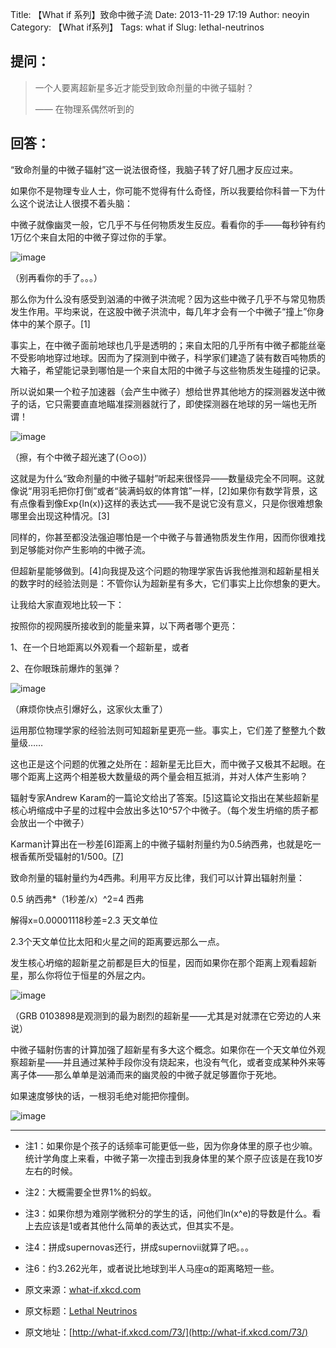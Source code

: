 Title: 【What if 系列】致命中微子流
Date: 2013-11-29 17:19
Author: neoyin
Category: 【What if系列】
Tags: what if
Slug: lethal-neutrinos

提问：
-----

> 一个人要离超新星多近才能受到致命剂量的中微子辐射？
>
> —— 在物理系偶然听到的

回答：
-----

“致命剂量的中微子辐射”这一说法很奇怪，我脑子转了好几圈才反应过来。

如果你不是物理专业人士，你可能不觉得有什么奇怪，所以我要给你科普一下为什么这个说法让人很摸不着头脑：

中微子就像幽灵一般，它几乎不与任何物质发生反应。看看你的手——每秒钟有约1万亿个来自太阳的中微子穿过你的手掌。

<!--more-->

![image](http://c.hiphotos.bdimg.com/album/s%3D550%3Bq%3D90%3Bc%3Dxiangce%2C100%2C100/sign=52e9d2218418367aa9897fd81e48fae9/f9198618367adab4a855044b89d4b31c8701e435.jpg?referer=c42f73d63f6d55fb9cd1421644eb&x=.jpg)

（别再看你的手了。。。）

那么你为什么没有感受到汹涌的中微子洪流呢？因为这些中微子几乎不与常见物质发生作用。平均来说，在这股中微子洪流中，每几年才会有一个中微子“撞上”你身体中的某个原子。[1]

事实上，在中微子面前地球也几乎是透明的；来自太阳的几乎所有中微子都能丝毫不受影响地穿过地球。因而为了探测到中微子，科学家们建造了装有数百吨物质的大箱子，希望能记录到哪怕是一个来自太阳的中微子与这些物质发生碰撞的记录。

所以说如果一个粒子加速器（会产生中微子）想给世界其他地方的探测器发送中微子的话，它只需要直直地瞄准探测器就行了，即使探测器在地球的另一端也无所谓！

![image](http://g.hiphotos.bdimg.com/album/s%3D550%3Bq%3D90%3Bc%3Dxiangce%2C100%2C100/sign=fca72f3079f40ad111e4c7e6671760e2/03087bf40ad162d9040f7a1413dfa9ec8b13cdd1.jpg?referer=faefaa7ce9f81a4c7f25d8f92bcf&x=.jpg)

（擦，有个中微子超光速了(⊙o⊙)）

这就是为什么“致命剂量的中微子辐射”听起来很怪异——数量级完全不同啊。这就像说“用羽毛把你打倒”或者“装满蚂蚁的体育馆”一样，[2]如果你有数学背景，这有点像看到像Exp{ln(x)}这样的表达式——我不是说它没有意义，只是你很难想象哪里会出现这种情况。[3]

同样的，你甚至都没法强迫哪怕是一个中微子与普通物质发生作用，因而你很难找到足够能对你产生影响的中微子流。

但超新星能够做到。[4]向我提及这个问题的物理学家告诉我他推测和超新星相关的数字时的经验法则是：不管你认为超新星有多大，它们事实上比你想象的更大。

让我给大家直观地比较一下：

按照你的视网膜所接收到的能量来算，以下两者哪个更亮：

1、在一个日地距离以外观看一个超新星，或者

2、在你眼珠前爆炸的氢弹？

![image](http://d.hiphotos.bdimg.com/album/s%3D550%3Bq%3D90%3Bc%3Dxiangce%2C100%2C100/sign=5d7551b19c510fb37c197792e908b9a8/7a899e510fb30f24f91ff30bca95d143ad4b0334.jpg?referer=43a1ac20347adab464c72f736deb&x=.jpg)

（麻烦你快点引爆好么，这家伙太重了）

运用那位物理学家的经验法则可知超新星更亮一些。事实上，它们差了整整九个数量级……

这也正是这个问题的优雅之处所在：超新星无比巨大，而中微子又极其不起眼。在哪个距离上这两个相差极大数量级的两个量会相互抵消，并对人体产生影响？

辐射专家Andrew
Karam的一篇论文给出了答案。[[5]](http://wayback.archive.org/web/20120313045458/http://www.andrewkaram.com/andy/pdf/HPJ.pdf)这篇论文指出在某些超新星核心坍缩成中子星的过程中会放出多达10\^57个中微子。（每个发生坍缩的质子都会放出一个中微子）

Karman计算出在一秒差[6]距离上的中微子辐射剂量约为0.5纳西弗，也就是吃一根香蕉所受辐射的1/500。[[7]](http://xkcd.com/radiation/)

致命剂量的辐射量约为4西弗。利用平方反比律，我们可以计算出辐射剂量：

0.5 纳西弗\*（1秒差/x）\^2=4 西弗

解得x=0.00001118秒差=2.3 天文单位

2.3个天文单位比太阳和火星之间的距离要远那么一点。

发生核心坍缩的超新星之前都是巨大的恒星，因而如果你在那个距离上观看超新星，那么你将位于恒星的外层之内。

![image](http://c.hiphotos.bdimg.com/album/s%3D550%3Bq%3D90%3Bc%3Dxiangce%2C100%2C100/sign=73d3f4c1d52a60595610e11f180f45a6/d8f9d72a6059252df6f6050c369b033b5ab5b9d0.jpg?referer=69ea81972cdda3cc52f38c1007ce&x=.jpg)

（GRB 0103898是观测到的最为剧烈的超新星——尤其是对就漂在它旁边的人来说）

中微子辐射伤害的计算加强了超新星有多大这个概念。如果你在一个天文单位外观察超新星——并且通过某种手段你没有烧起来，也没有气化，或者变成某种外来等离子体——那么单单是汹涌而来的幽灵般的中微子就足够置你于死地。

如果速度够快的话，一根羽毛绝对能把你撞倒。

![image](http://h.hiphotos.bdimg.com/album/s%3D550%3Bq%3D90%3Bc%3Dxiangce%2C100%2C100/sign=f087c41cba99a9013f355b332dae7b46/e824b899a9014c0881b130ad087b02087bf4f434.jpg?referer=947c277ef01fbe094549f72434ea&x=.jpg)

* * * * *

-   注1：如果你是个孩子的话频率可能更低一些，因为你身体里的原子也少嘛。统计学角度上来看，中微子第一次撞击到我身体里的某个原子应该是在我10岁左右的时候。
-   注2：大概需要全世界1%的蚂蚁。
-   注3：如果你想为难刚学微积分的学生的话，问他们ln(x\^e)的导数是什么。看上去应该是1或者其他什么简单的表达式，但其实不是。
-   注4：拼成supernovas还行，拼成supernovii就算了吧。。。
-   注6：约3.262光年，或者说比地球到半人马座α的距离略短一些。

-   原文来源：[what-if.xkcd.com](http://what-if.xkcd.com/73/)
-   原文标题：[Lethal
    Neutrinos](http://source.yeeyan.org/view/500167_897 "Lethal Neutrinos")
-   原文地址：[http://what-if.xkcd.com/73/](http://what-if.xkcd.com/73/)

